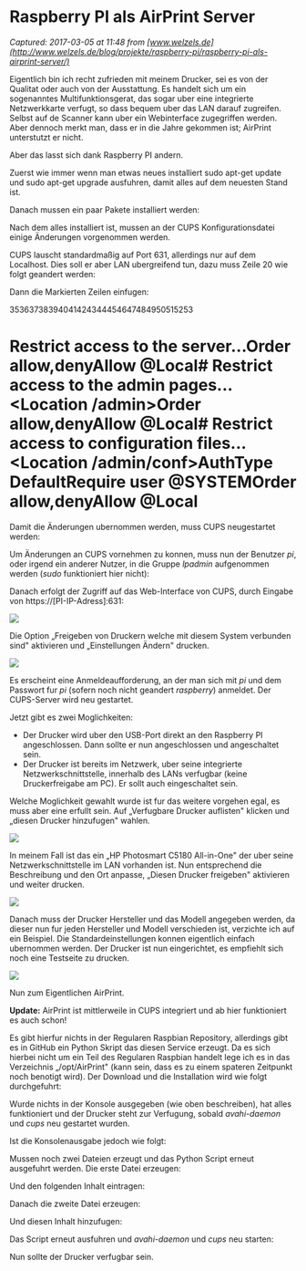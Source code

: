 # Raspberry PI als AirPrint Server 

_Captured: 2017-03-05 at 11:48 from [www.welzels.de](http://www.welzels.de/blog/projekte/raspberry-pi/raspberry-pi-als-airprint-server/)_

Eigentlich bin ich recht zufrieden mit meinem Drucker, sei es von der Qualitat oder auch von der Ausstattung. Es handelt sich um ein sogenanntes Multifunktionsgerat, das sogar uber eine integrierte Netzwerkkarte verfugt, so dass bequem uber das LAN darauf zugreifen. Selbst auf de Scanner kann uber ein Webinterface zugegriffen werden. Aber dennoch merkt man, dass er in die Jahre gekommen ist; AirPrint unterstutzt er nicht.

Aber das lasst sich dank Raspberry PI andern.

Zuerst wie immer wenn man etwas neues installiert sudo apt-get update und sudo apt-get upgrade ausfuhren, damit alles auf dem neuesten Stand ist.

Danach mussen ein paar Pakete installiert werden:

Nach dem alles installiert ist, mussen an der CUPS Konfigurationsdatei einige Änderungen vorgenommen werden.

CUPS lauscht standardmaßig auf Port 631, allerdings nur auf dem Localhost. Dies soll er aber LAN ubergreifend tun, dazu muss Zeile 20 wie folgt geandert werden:

Dann die Markierten Zeilen einfugen:

35363738394041424344454647484950515253 
# Restrict access to the server...<Location />Order allow,denyAllow @Local</Location># Restrict access to the admin pages...<Location /admin>Order allow,denyAllow @Local</Location># Restrict access to configuration files...<Location /admin/conf>AuthType DefaultRequire user @SYSTEMOrder allow,denyAllow @Local</Location>

Damit die Änderungen ubernommen werden, muss CUPS neugestartet werden:

Um Änderungen an CUPS vornehmen zu konnen, muss nun der Benutzer _pi_, oder irgend ein anderer Nutzer, in die Gruppe _lpadmin_ aufgenommen werden (_sudo_ funktioniert hier nicht):

Danach erfolgt der Zugriff auf das Web-Interface von CUPS, durch Eingabe von https://[PI-IP-Adress]:631:

![](http://www.welzels.de/blog/wp-content/uploads/2012/12/cups01-300x225.png)

Die Option „Freigeben von Druckern welche mit diesem System verbunden sind" aktivieren und „Einstellungen Ändern" drucken.

![](http://www.welzels.de/blog/wp-content/uploads/2012/12/cups02-300x225.png)

Es erscheint eine Anmeldeaufforderung, an der man sich mit _pi_ und dem Passwort fur _pi_ (sofern noch nicht geandert _raspberry_) anmeldet. Der CUPS-Server wird neu gestartet.

Jetzt gibt es zwei Moglichkeiten:

  * Der Drucker wird uber den USB-Port direkt an den Raspberry PI angeschlossen. Dann sollte er nun angeschlossen und angeschaltet sein.
  * Der Drucker ist bereits im Netzwerk, uber seine integrierte Netzwerkschnittstelle, innerhalb des LANs verfugbar (keine Druckerfreigabe am PC). Er sollt auch eingeschaltet sein.

Welche Moglichkeit gewahlt wurde ist fur das weitere vorgehen egal, es muss aber eine erfullt sein. Auf „Verfugbare Drucker auflisten" klicken und „diesen Drucker hinzufugen" wahlen.

![](http://www.welzels.de/blog/wp-content/uploads/2012/12/cups03-300x225.png)

In meinem Fall ist das ein „HP Photosmart C5180 All-in-One" der uber seine Netzwerkschnittstelle im LAN vorhanden ist. Nun entsprechend die Beschreibung und den Ort anpasse, „Diesen Drucker freigeben" aktivieren und weiter drucken.

![](http://www.welzels.de/blog/wp-content/uploads/2012/12/cups04-300x225.png)

Danach muss der Drucker Hersteller und das Modell angegeben werden, da dieser nun fur jeden Hersteller und Modell verschieden ist, verzichte ich auf ein Beispiel. Die Standardeinstellungen konnen eigentlich einfach ubernommen werden. Der Drucker ist nun eingerichtet, es empfiehlt sich noch eine Testseite zu drucken.

![](http://www.welzels.de/blog/wp-content/uploads/2012/12/cups05-300x225.png)

Nun zum Eigentlichen AirPrint.

**Update:** AirPrint ist mittlerweile in CUPS integriert und ab hier funktioniert es auch schon!

Es gibt hierfur nichts in der Regularen Raspbian Repository, allerdings gibt es in GitHub ein Python Skript das diesen Service erzeugt. Da es sich hierbei nicht um ein Teil des Regularen Raspbian handelt lege ich es in das Verzeichnis „/opt/AirPrint" (kann sein, dass es zu einem spateren Zeitpunkt noch benotigt wird). Der Download und die Installation wird wie folgt durchgefuhrt:

Wurde nichts in der Konsole ausgegeben (wie oben beschreiben), hat alles funktioniert und der Drucker steht zur Verfugung, sobald _avahi-daemon_ und _cups_ neu gestartet wurden.

Ist die Konsolenausgabe jedoch wie folgt:

Mussen noch zwei Dateien erzeugt und das Python Script erneut ausgefuhrt werden. Die erste Datei erzeugen:

Und den folgenden Inhalt eintragen:

Danach die zweite Datei erzeugen:

Und diesen Inhalt hinzufugen:

Das Script erneut ausfuhren und _avahi-daemon_ und _cups_ neu starten:

Nun sollte der Drucker verfugbar sein.

